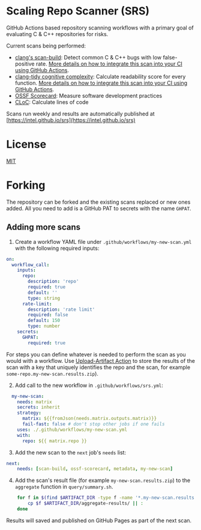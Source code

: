 # Scaling Repo Scanner (SRS)

GitHub Actions based repository scanning workflows with a primary goal of evaluating C & C++ repositories for risks.

Current scans being performed:
 - [clang's scan-build](https://clang-analyzer.llvm.org/scan-build.html): Detect common C & C++ bugs with low false-positive rate. [More details on how to integrate this scan into your CI using GitHub Actions](scan-build).
 - [clang-tidy cognitive complexity](https://clang.llvm.org/extra/clang-tidy/checks/readability/function-cognitive-complexity.html): Calculate readability score for every function. [More details on how to integrate this scan into your CI using GitHub Actions](scan-build).
 - [OSSF Scorecard](https://github.com/ossf/scorecard): Measure software development practices
 - [CLoC](https://github.com/AlDanial/cloc): Calculate lines of code

Scans run weekly and results are automatically published at [https://intel.github.io/srs](https://intel.github.io/srs)

# License

[MIT](https://github.com/intel/srs/blob/main/COPYING)

# Forking

The repository can be forked and the existing scans replaced or new ones added. All you need to add is a GitHub PAT to secrets with the name `GHPAT`.
 
## Adding more scans

1. Create a workflow YAML file under `.github/workflows/my-new-scan.yml` with the following required inputs:

```yaml
on:
  workflow_call:
    inputs:
      repo:
        description: 'repo'
        required: true
        default: ''
        type: string
      rate-limit:
        description: 'rate limit'
        required: false
        default: 150
        type: number
    secrets:
      GHPAT:
        required: true
```

For steps you can define whatever is needed to perform the scan as you would with a workflow. Use [Upload-Artifact Action](https://github.com/actions/upload-artifact) to store the results of the scan with a key that uniquely identifies the repo and the scan, for example `some-repo.my-new-scan.results.zip`).

2. Add call to the new workflow in `.github/workflows/srs.yml`:

```yaml
  my-new-scan:
    needs: matrix
    secrets: inherit
    strategy:
      matrix: ${{fromJson(needs.matrix.outputs.matrix)}}
      fail-fast: false # don't stop other jobs if one fails
    uses: ./.github/workflows/my-new-scan.yml
    with:
      repo: ${{ matrix.repo }}
```

3. Add the new scan to the `next` job's `needs` list:

```yaml
next:
    needs: [scan-build, ossf-scorecard, metadata, my-new-scan]
```

4. Add the scan's result file (for example `my-new-scan.results.zip`) to the `aggregate` function in `query/summary.sh`.

```bash
    for f in $(find $ARTIFACT_DIR -type f -name '*.my-new-scan.results.zip'); do
        cp $f $ARTIFACT_DIR/aggregate-results/ || :
    done
```

Results will saved and published on GitHub Pages as part of the next scan.
